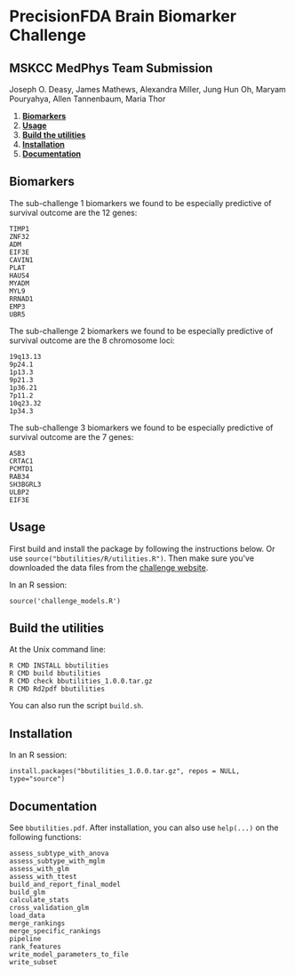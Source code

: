 
PrecisionFDA Brain Biomarker Challenge
======================================

MSKCC MedPhys Team Submission
-----------------------------
Joseph O. Deasy,
James Mathews,
Alexandra Miller,
Jung Hun Oh,
Maryam Pouryahya,
Allen Tannenbaum,
Maria Thor


  1. **[Biomarkers](#Biomarkers)**
  1. **[Usage](#Usage)**
  2. **[Build the utilities](#Build)**
  3. **[Installation](#Installation)**
  4. **[Documentation](#Documentation)**

Biomarkers <a name="Biomarkers"></a>
----------

The sub-challenge 1 biomarkers we found to be especially predictive of survival outcome are the 12 genes:

```
TIMP1
ZNF32
ADM
EIF3E
CAVIN1
PLAT
HAUS4
MYADM
MYL9
RRNAD1
EMP3
UBR5
```

The sub-challenge 2 biomarkers we found to be especially predictive of survival outcome are the 8 chromosome loci:

```
19q13.13
9p24.1
1p13.3
9p21.3
1p36.21
7p11.2
10q23.32
1p34.3
```

The sub-challenge 3 biomarkers we found to be especially predictive of survival outcome are the 7 genes:

```
ASB3
CRTAC1
PCMTD1
RAB34
SH3BGRL3
ULBP2
EIF3E
```

Usage <a name="Usage"></a>
-----
First build and install the package by following the instructions below. Or use `source("bbutilities/R/utilities.R")`. Then make sure you've downloaded the data files from the [challenge website](https://precision.fda.gov/challenges/8).

In an R session:

```
source('challenge_models.R')
```

Build the utilities <a name="Build"></a>
-------------------
At the Unix command line:

```
R CMD INSTALL bbutilities
R CMD build bbutilities
R CMD check bbutilities_1.0.0.tar.gz
R CMD Rd2pdf bbutilities
```

You can also run the script `build.sh`.

Installation <a name="Installation"></a>
------------
In an R session:

```
install.packages("bbutilities_1.0.0.tar.gz", repos = NULL, type="source")
```

Documentation <a name="Documentation"></a>
-------------

See `bbutilities.pdf`. After installation, you can also use `help(...)` on the following functions:

```
assess_subtype_with_anova
assess_subtype_with_mglm
assess_with_glm
assess_with_ttest
build_and_report_final_model
build_glm
calculate_stats
cross_validation_glm
load_data
merge_rankings
merge_specific_rankings
pipeline
rank_features
write_model_parameters_to_file
write_subset
``` 


